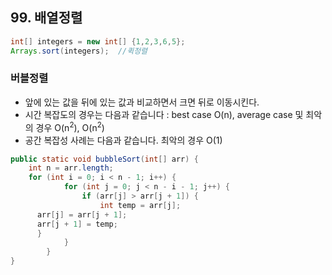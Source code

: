 ## 99. 배열정렬  
```java  
int[] integers = new int[] {1,2,3,6,5};  
Arrays.sort(integers);  //퀵정렬  
```  
  
### 버블정렬  
  
* 앞에 있는 값을 뒤에 있는 값과 비교하면서 크면 뒤로 이동시킨다.   
* 시간 복잡도의 경우는 다음과 같습니다 : best case O(n), average case 및 최악의 경우 O(n<sup>2</sup>), O(n<sup>2</sup>)  
* 공간 복잡성 사례는 다음과 같습니다. 최악의 경우 O(1)  
  
```java  
public static void bubbleSort(int[] arr) {  
	int n = arr.length;  
	for (int i = 0; i < n - 1; i++) {  
	        for (int j = 0; j < n - i - 1; j++) {  
	            if (arr[j] > arr[j + 1]) {  
	                int temp = arr[j];  
	  arr[j] = arr[j + 1];  
	  arr[j + 1] = temp;  
	  }  
	        }  
	    }  
}  
```
<!--stackedit_data:
eyJoaXN0b3J5IjpbLTkyNjcxMzg1LDI4MDIxODYwM119
-->